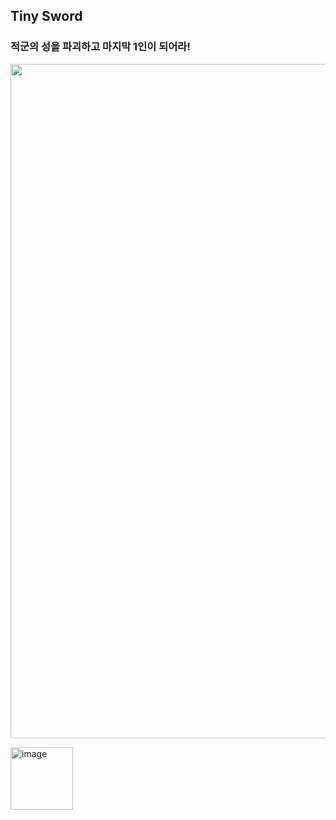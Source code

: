 ## Tiny Sword 
### 적군의 성을 파괴하고 마지막 1인이 되어라!


<p align="center">
<img width="1919" height="1079" alt="스크린샷 2025-08-14 181434" src="https://github.com/user-attachments/assets/3f59f74b-6acb-4a45-a0b5-b54c0dbdb0e2" />
</p>

[<img width="100" height="auto" alt="image" src="https://github.com/user-attachments/assets/e0ec78c6-7c0d-474e-9ded-ade27adac28a" />
]([https://www.youtube.com/watch?v=6fCNAN0Z3Zc](https://www.youtube.com/watch?v=IAcIKz_0OaE))
